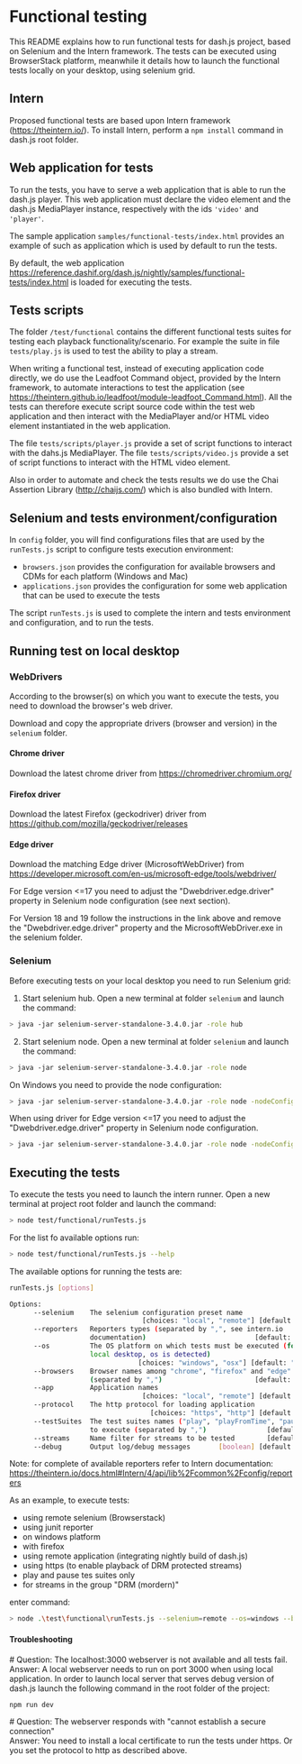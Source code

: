 # Functional testing

This README explains how to run functional tests for dash.js project, based on Selenium and the Intern framework.
The tests can be executed using BrowserStack platform, meanwhile it details how to launch the functional tests locally on your desktop, using selenium grid.

## Intern
Proposed functional tests are based upon Intern framework (https://theintern.io/).
To install Intern, perform a ```npm install``` command in dash.js root folder.

## Web application for tests
To run the tests, you have to serve a web application that is able to run the dash.js player.
This web application must declare the video element and the dash.js MediaPlayer instance, respectively with the ids ```'video'``` and ```'player'```.

The sample application ```samples/functional-tests/index.html``` provides an example of such as application which is used by default to run the tests.

By default, the web application https://reference.dashif.org/dash.js/nightly/samples/functional-tests/index.html is loaded for executing the tests.

## Tests scripts
The folder ```/test/functional``` contains the different functional tests suites for testing each playback functionality/scenario.
For example the suite in file ```tests/play.js``` is used to test the ability to play a stream.

When writing a functional test, instead of executing application code directly, we do use the Leadfoot Command object, provided by the Intern framework, to automate interactions to test the application (see https://theintern.github.io/leadfoot/module-leadfoot_Command.html).
All the tests can therefore execute script source code within the test web application and then interact with the MediaPlayer and/or HTML video element instantiated in the web application.

The file ```tests/scripts/player.js``` provide a set of script functions to interact with the dahs.js MediaPlayer.
The file ```tests/scripts/video.js``` provide a set of script functions to interact with the HTML video element.

Also in order to automate and check the tests results we do use the Chai Assertion Library (http://chaijs.com/) which is also bundled with Intern.

## Selenium and tests environment/configuration
In ```config``` folder, you will find configurations files that are used by the ```runTests.js``` script to configure tests execution environment:
- ```browsers.json``` provides the configuration for available browsers and CDMs for each platform (Windows and Mac)
- ```applications.json``` provides the configuration for some web application that can be used to execute the tests

The script ```runTests.js``` is used to complete the intern and tests environment and configuration, and to run the tests.

## Running test on local desktop

### WebDrivers

According to the browser(s) on which you want to execute the tests, you need to download the browser's web driver.

Download and copy the appropriate drivers (browser and version) in the ```selenium``` folder.

#### Chrome driver
Download the latest chrome driver from https://chromedriver.chromium.org/

#### Firefox driver
Download the latest Firefox (geckodriver) driver from https://github.com/mozilla/geckodriver/releases

#### Edge driver
Download the matching Edge driver (MicrosoftWebDriver) from https://developer.microsoft.com/en-us/microsoft-edge/tools/webdriver/

For Edge version <=17 you need to adjust the "Dwebdriver.edge.driver" property in Selenium node configuration (see next section). 

For Version 18 and 19 follow the instructions in the link above and remove the "Dwebdriver.edge.driver" property and the MicrosoftWebDriver.exe in the selenium folder.

### Selenium

Before executing tests on your local desktop you need to run Selenium grid:

1. Start selenium hub. Open a new terminal at folder ```selenium``` and launch the command:
```sh
> java -jar selenium-server-standalone-3.4.0.jar -role hub
```

2. Start selenium node. Open a new terminal at folder ```selenium``` and launch the command:
```sh
> java -jar selenium-server-standalone-3.4.0.jar -role node
```
On Windows you need to provide the node configuration:
```sh
> java -jar selenium-server-standalone-3.4.0.jar -role node -nodeConfig Win10nodeConfig.json
```

When using driver for Edge version <=17 you need to adjust the "Dwebdriver.edge.driver" property in Selenium node configuration. 

```sh
> java -jar selenium-server-standalone-3.4.0.jar -role node -nodeConfig Win10nodeConfig.json -Dwebdriver.edge.driver="msedgedriver.exe" 
```

## Executing the tests

To execute the tests you need to launch the intern runner. Open a new terminal at project root folder and launch the command:
```sh
> node test/functional/runTests.js
```

For the list fo available options run:
```sh
> node test/functional/runTests.js --help
```

The available options for running the tests are:
```sh
runTests.js [options]

Options:
      --selenium    The selenium configuration preset name
                                 [choices: "local", "remote"] [default: "local"]
      --reporters   Reporters types (separated by ",", see intern.io
                    documentation)                           [default: "pretty"]
      --os          The OS platform on which tests must be executed (for test on
                    local desktop, os is detected)
                                [choices: "windows", "osx"] [default: "windows"]
      --browsers    Browser names among "chrome", "firefox" and "edge"
                    (separated by ",")                       [default: "chrome"]
      --app         Application names
                                 [choices: "local", "remote"] [default: "local"]
      --protocol    The http protocol for loading application
                                   [choices: "https", "http"] [default: "https"]
      --testSuites  The test suites names ("play", "playFromTime", "pause", ...)
                    to execute (separated by ",")               [default: "all"]
      --streams     Name filter for streams to be tested        [default: "all"]
      --debug       Output log/debug messages       [boolean] [default: "false"]
```

Note: for complete of available reporters refer to Intern documentation: https://theintern.io/docs.html#Intern/4/api/lib%2Fcommon%2Fconfig/reporters

As an example, to execute tests:
  - using remote selenium (Browserstack)
  - using junit reporter
  - on windows platform
  - with firefox
  - using remote application (integrating nightly build of dash.js)
  - using https (to enable playback of DRM protected streams)
  - play and pause tes suites only
  - for streams in the group "DRM (mordern)"

enter command:
```sh
> node .\test\functional\runTests.js --selenium=remote --os=windows --browser=firefox --app=remote --protocol=https --reporters=junit --testSuites="play,pause" --streams="DRM (modern)"
```

#### Troubleshooting

\# Question: The localhost:3000 webserver is not available and all tests fail.  
Answer: A local webserver needs to run on port 3000 when using local application. In order to launch local server that serves debug version of dash.js launch the following command in the root folder of the project:
```
npm run dev
```

\# Question: The webserver responds with "cannot establish a secure connection"  
Answer: You need to install a local certificate to run the tests under https. Or you set the protocol to http as described above.
